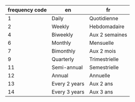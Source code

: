 |frequency code|en|fr|
|--------------|--|--|
|1	| Daily	|Quotidienne|
|2	|Weekly|	Hebdomadaire|
|4	|Biweekly|	Aux 2 semaines|
|6	|Monthly	|Mensuelle|
|7	|Bimonthly|	Aux 2 mois|
|9	|Quarterly|	Trimestrielle|
|11	|Semi-annual|	Semestrielle|
|12	|Annual|	Annuelle|
|13	|Every 2 years|Aux 2 ans|
|14	|Every 3 years |	Aux 3 ans|
